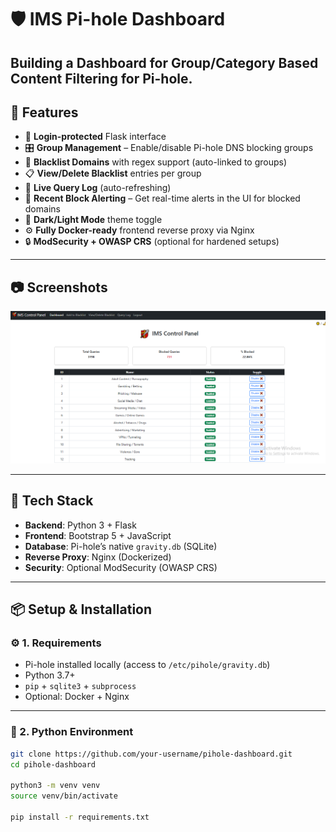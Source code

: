 # 🛡️ IMS Pi-hole Dashboard

Building a Dashboard for Group/Category Based Content Filtering for Pi-hole.
---

## 🚀 Features

- 🔐 **Login-protected** Flask interface
- 🎛️ **Group Management** – Enable/disable Pi-hole DNS blocking groups
- 🚫 **Blacklist Domains** with regex support (auto-linked to groups)
- 📋 **View/Delete Blacklist** entries per group
- 📡 **Live Query Log** (auto-refreshing)
- 🧠 **Recent Block Alerting** – Get real-time alerts in the UI for blocked domains
- 🌙 **Dark/Light Mode** theme toggle
- ⚙️ **Fully Docker-ready** frontend reverse proxy via Nginx
- 🔒 **ModSecurity + OWASP CRS** (optional for hardened setups)

---

## 📷 Screenshots

![Alt text](https://github.com/Moonmaker5420/Internet-Managment-Solution/blob/main/images/2.PNG)

---

## 🧰 Tech Stack

- **Backend**: Python 3 + Flask
- **Frontend**: Bootstrap 5 + JavaScript
- **Database**: Pi-hole’s native `gravity.db` (SQLite)
- **Reverse Proxy**: Nginx (Dockerized)
- **Security**: Optional ModSecurity (OWASP CRS)

---

## 📦 Setup & Installation

### ⚙️ 1. Requirements

- Pi-hole installed locally (access to `/etc/pihole/gravity.db`)
- Python 3.7+
- `pip` + `sqlite3` + `subprocess`
- Optional: Docker + Nginx

---

### 🐍 2. Python Environment

```bash
git clone https://github.com/your-username/pihole-dashboard.git
cd pihole-dashboard

python3 -m venv venv
source venv/bin/activate

pip install -r requirements.txt
